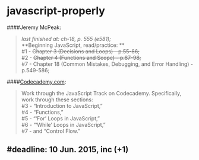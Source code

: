 # javascript-properly

<!---
your comment goes here
and here

####Eric Freeman:
> 2015-06-07 start from: restart from the beggining;

####Jon Duckett:
> 2015-06-08 start from p.62 (e67);

####Jeremy McPeak:

-->

####Jeremy McPeak:
>_last finished at: ch-18, p. 555 (e581);_<br>
**Beginning JavaScript, read/practice: **<br>
\#1 - ~~Chapter 3 (Decisions and Loops) - p.55-86;<br>~~
\#2 - ~~Chapter 4 (Functions and Scope) - p.87-98;<br>~~
\#7 - Chapter 18 (Common Mistakes, Debugging, and Error Handling) - p.549-586;<br>

####[Codecademy.com](http://codecademy.com/ "codecademy.com"):
>Work through the JavaScript Track on Codecademy. Specifically, work through these sections:<br>
\#3 - “Introduction to JavaScript,”<br>
\#4 - “Functions,”<br>
\#5 - “‘For’ Loops in JavaScript,”<br>
\#6 - “‘While’ Loops in JavaScript,”<br>
\#7 -  and “Control Flow.”

#deadline: 10 Jun. 2015, inc (+1)
---
